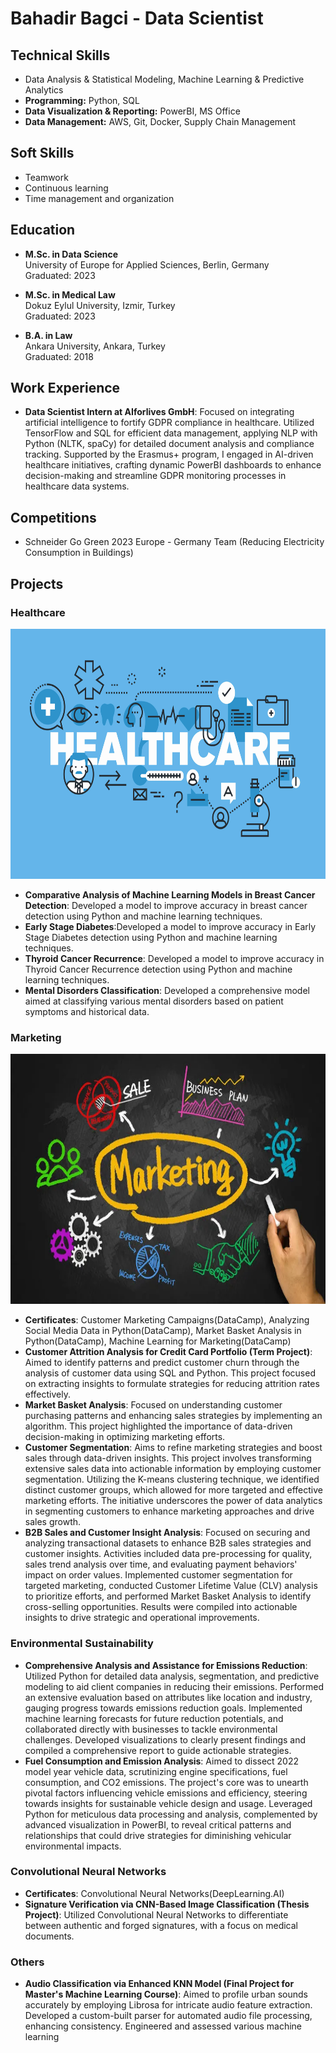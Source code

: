 # Bahadir Bagci - Data Scientist

## Technical Skills
- Data Analysis & Statistical Modeling, Machine Learning & Predictive Analytics
- __Programming:__ Python, SQL
- __Data Visualization & Reporting:__ PowerBI, MS Office
- __Data Management:__ AWS, Git, Docker, Supply Chain Management

## Soft Skills
- Teamwork
- Continuous learning
- Time management and organization

## Education
- **M.Sc. in Data Science**  
  University of Europe for Applied Sciences, Berlin, Germany  
  Graduated: 2023

- **M.Sc. in Medical Law**  
  Dokuz Eylul University, Izmir, Turkey  
  Graduated: 2023

- **B.A. in Law**  
  Ankara University, Ankara, Turkey  
  Graduated: 2018

## Work Experience
- **Data Scientist Intern at AIforlives GmbH**: Focused on integrating artificial intelligence to fortify GDPR compliance in healthcare. Utilized TensorFlow and SQL for efficient data management, applying NLP with Python (NLTK, spaCy) for detailed document analysis and compliance tracking. Supported by the Erasmus+ program, I engaged in AI-driven healthcare initiatives, crafting dynamic PowerBI dashboards to enhance decision-making and streamline GDPR monitoring processes in healthcare data systems.

## Competitions
- Schneider Go Green 2023 Europe - Germany Team (Reducing Electricity Consumption in Buildings)

## Projects

### Healthcare
<img src="/assets/img/healthcare.jpg" width="1000" height="400">

- **Comparative Analysis of Machine Learning Models in Breast Cancer Detection**: Developed a model to improve accuracy in breast cancer detection using Python and machine learning techniques.
- **Early Stage Diabetes**:Developed a model to improve accuracy in Early Stage Diabetes detection using Python and machine learning techniques.
- **Thyroid Cancer Recurrence**: Developed a model to improve accuracy in Thyroid Cancer Recurrence detection using Python and machine learning techniques.
- **Mental Disorders Classification**: Developed a comprehensive model aimed at classifying various mental disorders based on patient symptoms and historical data.

### Marketing
<img src="/assets/img/marketing.jpg" width="1000" height="400">


- **Certificates**: Customer Marketing Campaigns(DataCamp), Analyzing Social Media Data in Python(DataCamp), Market Basket Analysis in Python(DataCamp), Machine Learning for Marketing(DataCamp)
- **Customer Attrition Analysis for Credit Card Portfolio (Term Project)**: Aimed to identify patterns and predict customer churn through the analysis of customer data using SQL and Python. This project focused on extracting insights to formulate strategies for reducing attrition rates effectively.
- **Market Basket Analysis**: Focused on understanding customer purchasing patterns and enhancing sales strategies by implementing an algorithm. This project highlighted the importance of data-driven decision-making in optimizing marketing efforts.
- **Customer Segmentation**: Aims to refine marketing strategies and boost sales through data-driven insights. This project involves transforming extensive sales data into actionable information by employing customer segmentation. Utilizing the K-means clustering technique, we identified distinct customer groups, which allowed for more targeted and effective marketing efforts. The initiative underscores the power of data analytics in segmenting customers to enhance marketing approaches and drive sales growth.
- **B2B Sales and Customer Insight Analysis**: Focused on securing and analyzing transactional datasets to enhance B2B sales strategies and customer insights. Activities included data pre-processing for quality, sales trend analysis over time, and evaluating payment behaviors' impact on order values. Implemented customer segmentation for targeted marketing, conducted Customer Lifetime Value (CLV) analysis to prioritize efforts, and performed Market Basket Analysis to identify cross-selling opportunities. Results were compiled into actionable insights to drive strategic and operational improvements.

### Environmental Sustainability
- **Comprehensive Analysis and Assistance for Emissions Reduction**: Utilized Python for detailed data analysis, segmentation, and predictive modeling to aid client companies in reducing their emissions. Performed an extensive evaluation based on attributes like location and industry, gauging progress towards emissions reduction goals. Implemented machine learning forecasts for future reduction potentials, and collaborated directly with businesses to tackle environmental challenges. Developed visualizations to clearly present findings and compiled a comprehensive report to guide actionable strategies.
- **Fuel Consumption and Emission Analysis**: Aimed to dissect 2022 model year vehicle data, scrutinizing engine specifications, fuel consumption, and CO2 emissions. The project's core was to unearth pivotal factors influencing vehicle emissions and efficiency, steering towards insights for sustainable vehicle design and usage. Leveraged Python for meticulous data processing and analysis, complemented by advanced visualization in PowerBI, to reveal critical patterns and relationships that could drive strategies for diminishing vehicular environmental impacts.

### Convolutional Neural Networks 
- **Certificates**: Convolutional Neural Networks(DeepLearning.AI)
- **Signature Verification via CNN-Based Image Classification (Thesis Project)**: Utilized Convolutional Neural Networks to differentiate between authentic and forged signatures, with a focus on medical documents.

### Others
- **Audio Classification via Enhanced KNN Model (Final Project for Master's Machine Learning Course)**: Aimed to profile urban sounds accurately by employing Librosa for intricate audio feature extraction. Developed a custom-built parser for automated audio file processing, enhancing consistency. Engineered and assessed various machine learning





